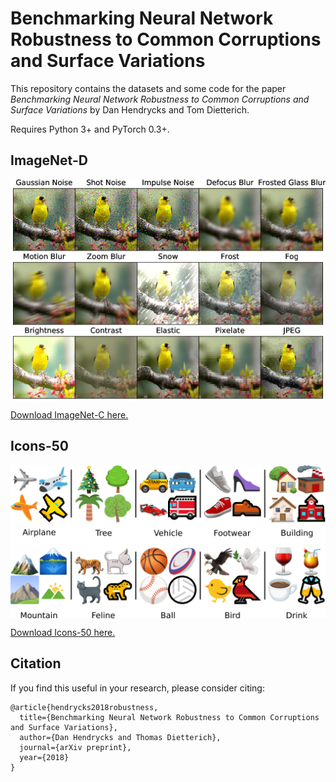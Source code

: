 # Benchmarking Neural Network Robustness to Common Corruptions and Surface Variations

This repository contains the datasets and some code for the paper _Benchmarking Neural Network Robustness to Common Corruptions and Surface Variations_ by Dan Hendrycks and Tom Dietterich.

Requires Python 3+ and PyTorch 0.3+.

## ImageNet-D

<img align="center" src="assets/imagenet-c.png" width="750">

[Download ImageNet-C here.](https://drive.google.com/drive/folders/1HDVw6CmX3HiG0ODFtI75iIfBDxSiSz2K?usp=sharing)

## Icons-50

<img align="center" src="assets/icons-50.png" width="750">

[Download Icons-50 here.](https://drive.google.com/file/d/1TN5Igft9q01HZOuFlW7e8L1u5ksgVkn-/view?usp=sharing)

## Citation

If you find this useful in your research, please consider citing:

    @article{hendrycks2018robustness,
      title={Benchmarking Neural Network Robustness to Common Corruptions and Surface Variations},
      author={Dan Hendrycks and Thomas Dietterich},
      journal={arXiv preprint},
      year={2018}
    }
